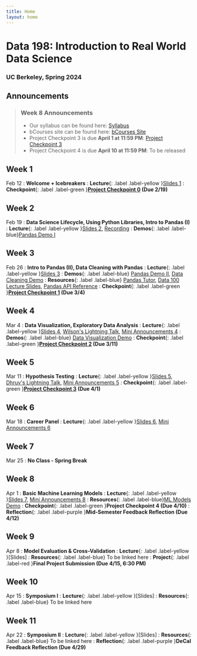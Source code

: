 ```yaml
---
title: Home
layout: home
---
```


# Data 198: Introduction to Real World Data Science
### UC Berkeley, Spring 2024

## Announcements
> ### Week 8 Announcements
> - Our syllabus can be found here: [Syllabus]
> - bCourses site can be found here: [bCourses Site]
> - Project Checkpoint 3 is due **April 1 at 11:59 PM**: [Project Checkpoint 3]
> - Project Checkpoint 4 is due **April 10 at 11:59 PM**: To be released

## Week 1
Feb 12
: **Welcome + Icebreakers**
: **Lecture**{: .label .label-yellow }[Slides 1]
: **Checkpoint**{: .label .label-green }**[Project Checkpoint 0] (Due 2/19)**

## Week 2
Feb 19
: **Data Science Lifecycle, Using Python Libraries, Intro to Pandas (I)**
: **Lecture**{: .label .label-yellow }[Slides 2], [Recording]
: **Demos**{: .label .label-blue}[Pandas Demo I]

## Week 3
Feb 26
: **Intro to Pandas (II), Data Cleaning with Pandas**
: **Lecture**{: .label .label-yellow }[Slides 3]
: **Demos**{: .label .label-blue} [Pandas Demo II], [Data Cleaning Demo]
: **Resources**{: .label .label-blue} [Pandas Tutor], [Data 100 Lecture Slides], [Pandas API Reference]
: **Checkpoint**{: .label .label-green }**[Project Checkpoint 1] (Due 3/4)**

## Week 4
Mar 4
: **Data Visualization, Exploratory Data Analysis**
: **Lecture**{: .label .label-yellow }[Slides 4], [Wilson's Lightning Talk], [Mini Announcements 4]
: **Demos**{: .label .label-blue} [Data Visualization Demo]
: **Checkpoint**{: .label .label-green }**[Project Checkpoint 2] (Due 3/11)**

## Week 5
Mar 11
: **Hypothesis Testing**
: **Lecture**{: .label .label-yellow }[Slides 5], [Dhruv's Lightning Talk], [Mini Announcements 5]
: **Checkpoint**{: .label .label-green }**[Project Checkpoint 3] (Due 4/1)**

## Week 6
Mar 18
: **Career Panel**
: **Lecture**{: .label .label-yellow }[Slides 6], [Mini Announcements 6]

## Week 7
Mar 25
: **No Class - Spring Break**

## Week 8
Apr 1
: **Basic Machine Learning Models**
: **Lecture**{: .label .label-yellow }[Slides 7], [Mini Announcements 8]
: **Resources**{: .label .label-blue}[ML Models Demo]
: **Checkpoint**{: .label .label-green }**Project Checkpoint 4 (Due 4/10)**
: **Reflection**{: .label .label-purple }**Mid-Semester Feedback Reflection (Due 4/12)**

## Week 9
Apr 8
: **Model Evaluation & Cross-Validation**
: **Lecture**{: .label .label-yellow }[Slides]
: **Resources**{: .label .label-blue} To be linked here
: **Project**{: .label .label-red }**Final Project Submission (Due 4/15, 6:30 PM)**

## Week 10
Apr 15
: **Symposium I**
: **Lecture**{: .label .label-yellow }[Slides]
: **Resources**{: .label .label-blue} To be linked here

## Week 11
Apr 22
: **Symposium II**
: **Lecture**{: .label .label-yellow }[Slides]
: **Resources**{: .label .label-blue} To be linked here
: **Reflection**{: .label .label-purple }**DeCal Feedback Reflection (Due 4/29)**

[Syllabus]: https://docs.google.com/document/d/10mwmHvkRGPAfGXJisxUGUDXLW-FmVn9MaSl8NOmGP1I/edit?usp=sharing
[bCourses Site]: https://bcourses.berkeley.edu/courses/1534410

[Slides 1]: https://docs.google.com/presentation/d/1NEwKswKvA_Q4dRIW8d_yHcbw16xVDFMM438PY3oswhw/edit?usp=sharing
[Project Checkpoint 0]: https://forms.gle/4XDHXxAdUvyYfUN58

[Slides 2]: https://docs.google.com/presentation/d/1s1KtpZM7-ND4Dl--pGlIR1EWQflIwECVwZCjHWyRzCo/edit?usp=sharing
[Recording]: https://youtu.be/dW2DkGhuw2o
[Pandas Demo I]: https://deepnote.com/workspace/joseph-zhai-4d2cff32-3181-4ae6-a47d-dc9f02262638/project/DSS-Acadev-Lecture-2-Duplicate-82001e9c-93b5-41ef-a966-40cb86c2e838/notebook/Notebook%201-f92f2b9db8e749958ae2ed633fcaf634

[Slides 3]: https://docs.google.com/presentation/d/19-akpz9ImojRjzzXEvBegeiHvkc3MiJCqU5a_bmArAM/edit?usp=sharing
[Pandas Demo II]: https://deepnote.com/workspace/jakex-26b2579d-a0a9-4866-9a6e-9a76f523e999/project/DSS-PANDAS-a79f8a93-a82b-41c3-9849-f96a21636870/notebook/DSS%20PANDAS-f92019557ce44aaaa190e7f7c9c9687a
[Data Cleaning Demo]: https://deepnote.com/workspace/jakex-26b2579d-a0a9-4866-9a6e-9a76f523e999/project/Jake-Xiangs-Untitled-project-b39803e0-90a0-4cea-930e-783d5a994144/notebook/Notebook%201-245e9bebbd374a209f2152cc954b193b
[Pandas Tutor]: https://pandastutor.com/
[Data 100 Lecture Slides]: https://ds100.org/sp24/
[Pandas API Reference]: https://pandas.pydata.org/docs/reference/index.html
[Project Checkpoint 1]: https://bcourses.berkeley.edu/courses/1534410/assignments/8728680

[Slides 4]: https://docs.google.com/presentation/d/1obrS7umyP6wOridZuNJZNr7cLsIA3zGjz-8xNs0GeyA/edit?usp=sharing
[Wilson's Lightning Talk]: https://docs.google.com/presentation/d/1uX7vSRucPcnd4zmqNlyZyspghFSmSINcmHGQZz2kK9s/edit?usp=sharing
[Mini Announcements 4]: https://docs.google.com/presentation/d/16z4DTPUdw0EdIpa8aNCy2grI50p1a1fh2MVd09kLT_Q/edit?usp=sharing
[Data Visualization Demo]: https://deepnote.com/workspace/mitchell-lee-7762986d-0df6-4bbb-aa45-aeaaa1633f9c/project/DSS-Sp23-Lecture-Demo-Data-Viz-EDA-Duplicate-e1110f75-03df-427e-b493-e512c51a282a/notebook/Notebook%201-6b43ab881bf146049ebd07b1a52220d6
[Project Checkpoint 2]: https://bcourses.berkeley.edu/courses/1534410/assignments/8730630

[Slides 5]: https://docs.google.com/presentation/d/1CJONzYWbFoeIzSNrC_gSDgRxkLDkhuRXPcVHi5-C8JE/edit?usp=sharing
[Dhruv's Lightning Talk]: https://docs.google.com/presentation/d/1l924J0UN4NKhd6gDRKKOqKBIzA7nufW6YYdc9crFwOg/edit?usp=sharing
[Mini Announcements 5]: https://docs.google.com/presentation/d/12LPFyRdkmVW22Gj4yaiBVcbG6FUfMMoUNfMaYEVBnrc/edit?usp=sharing
[Project Checkpoint 3]: https://bcourses.berkeley.edu/courses/1534410/assignments/8733701

[Slides 6]: https://docs.google.com/presentation/d/1rB-c0ChkLqgO4EESSD--XQhueuEWiYQ6vrCbbAVz7ck/edit?usp=sharing
[Mini Announcements 6]: https://docs.google.com/presentation/d/1PnBbrMk2rcU-kafg-lz5fZUfly5pv7_tKF3jYPBG6k4/edit?usp=sharing

[Slides 7]: https://docs.google.com/presentation/d/17lZnFMTOM0NZ1v08M3NVKZHPjiWu_l9eGU877-R0C_g/edit?usp=sharing
[Mini Announcements 8]:https://docs.google.com/presentation/d/1weo4p-ebz7sbBFvgTGS-jqOCnPW5_2mF0s4ER8ZRfEg/edit?usp=sharing
[ML Models Demo]: https://deepnote.com/workspace/ryans-workspace-1ba5-0c12a51c-2c5f-47ce-a403-8e829787a597/project/Basic-Machine-Learning-Models-0eb92a08-1222-4b3c-81be-312c63bd701b/notebook/dss-ml-9dede94526244b75a0dd8710525491b0